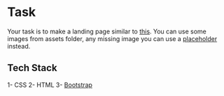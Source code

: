 # Task

Your task is to make a landing page similar to [this](https://github.com/ismail9k/ui-task/blob/master/web-page.png).
You can use some images from assets folder, any missing image you can use a [placeholder](https://placeholder.com/) instead.

## Tech Stack

1- CSS
2- HTML
3- [Bootstrap](https://getbootstrap.com/)
